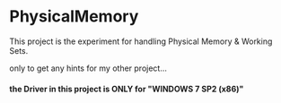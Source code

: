 # PhysicalMemory

This project is the experiment for handling Physical Memory & Working Sets.

only to get any hints for my other project...



#### the Driver in this project is ONLY  for "WINDOWS 7 SP2 (x86)" 
